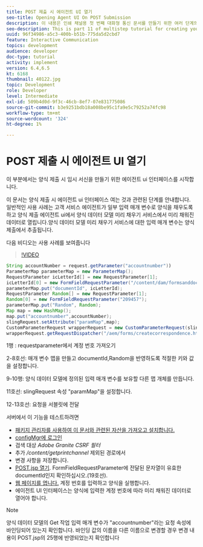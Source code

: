 ```yaml
---
title: POST 제출 시 에이전트 UI 열기
seo-title: Opening Agent UI On POST Submission
description: 이 내용은 인쇄 채널용 첫 번째 대화형 통신 문서를 만들기 위한 여러 단계의 자습서 11일부입니다. 이 부분에서는 양식 제출 시 임시 서신을 만들기 위한 에이전트 ui 인터페이스를 시작합니다.
seo-description: This is part 11 of multistep tutorial for creating your first interactive communications document for the print channel. In this part, we will launch the agent ui interface for creating ad-hoc correspondence on form submission.
uuid: 96f34986-a5c3-400b-b51b-775da5d2cbd7
feature: Interactive Communication
topics: development
audience: developer
doc-type: tutorial
activity: implement
version: 6.4,6.5
kt: 6168
thumbnail: 40122.jpg
topic: Development
role: Developer
level: Intermediate
exl-id: 509b4d0d-9f3c-46cb-8ef7-07e831775086
source-git-commit: b3e9251bdb18a008be95c1fa9e5c79252a74fc98
workflow-type: tm+mt
source-wordcount: '324'
ht-degree: 1%

---
```


# POST 제출 시 에이전트 UI 열기

이 부분에서는 양식 제출 시 임시 서신을 만들기 위한 에이전트 ui 인터페이스를 시작합니다.

이 문서는 양식 제출 시 에이전트 ui 인터페이스 여는 것과 관련된 단계를 안내합니다. 일반적인 사용 사례는 고객 서비스 에이전트가 일부 입력 매개 변수로 양식을 채우도록 하고 양식 제출 에이전트 ui에서 양식 데이터 모델 미리 채우기 서비스에서 미리 채워진 데이터로 열립니다.양식 데이터 모델 미리 채우기 서비스에 대한 입력 매개 변수는 양식 제출에서 추출됩니다.

다음 비디오는 사용 사례를 보여줍니다

>[!VIDEO](https://video.tv.adobe.com/v/40122?quality=12&learn=on)

```java
String accountNumber = request.getParameter("accountnumber"))
ParameterMap parameterMap = new ParameterMap();
RequestParameter icLetterId[] = new RequestParameter[1];
icLetterId[0] = new FormFieldRequestParameter("/content/dam/formsanddocuments/retirementstatementprint");
parameterMap.put("documentId", icLetterId);
RequestParameter Random[] = new RequestParameter[1];
Random[0] = new FormFieldRequestParameter("209457");
parameterMap.put("Random", Random);
Map map = new HashMap();
map.put("accountnumber",accountNumber);
slingRequest.setAttribute("paramMap",map);
CustomParameterRequest wrapperRequest = new CustomParameterRequest(slingRequest,parameterMap,"GET");
wrapperRequest.getRequestDispatcher("/aem/forms/createcorrespondence.html").include(wrapperRequest, response);
```

1행 : requestparameter에서 계정 번호 가져오기

2-8호선: 매개 변수 맵을 만들고 documentId,Random을 반영하도록 적절한 키와 값을 설정합니다.

9-10행: 양식 데이터 모델에 정의된 입력 매개 변수를 보유할 다른 맵 개체를 만듭니다.

11호선: slingRequest 속성 &quot;paramMap&quot;을 설정합니다.

12-13호선: 요청을 서블릿에 전달

서버에서 이 기능을 테스트하려면

* [패키지 관리자를 사용하여 이 문서와 관련된 자산을 가져오고 설치합니다.](assets/launch-agent-ui.zip)
* [configMgr에 로그인](http://localhost:4502/system/console/configMgr)
* 검색 대상 _Adobe Granite CSRF 필터_
* 추가 _/content/getprintchannel_ 제외된 경로에서
* 변경 사항을 저장합니다.
* [POST.jsp 열기](http://localhost:4502/apps/AEMForms/openprintchannel/POST.jsp). FormFieldRequestParameter에 전달된 문자열이 유효한 documentId인지 확인하십시오.(19호선).
* [웹 페이지를 엽니다.](http://localhost:4502/content/OpenPrintChannel.html) 계정 번호를 입력하고 양식을 실행합니다.
* 에이전트 UI 인터페이스는 양식에 입력한 계정 번호에 따라 미리 채워진 데이터로 열어야 합니다.

>[!NOTE]
>
>양식 데이터 모델의 Get 작업 입력 매개 변수가 &quot;accountnumber&quot;라는 요청 속성에 바인딩되어 있는지 확인합니다. 바인딩 값의 이름을 다른 이름으로 변경할 경우 변경 내용이 POST.jsp의 25행에 반영되었는지 확인합니다
